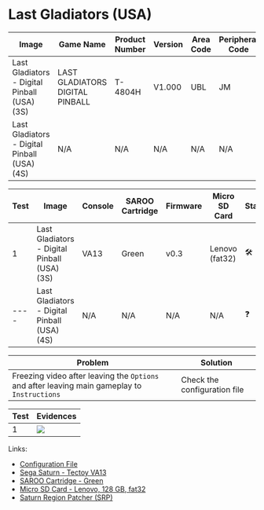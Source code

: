 # Last Gladiators (USA)

| Image                                        | Game Name                       | Product Number | Version | Area Code | Peripheral Code |
| -------------------------------------------- | ------------------------------- | -------------- | ------- | --------- | --------------- |
| Last Gladiators - Digital Pinball (USA) (3S) | LAST GLADIATORS DIGITAL PINBALL | T-4804H        | V1.000  | UBL       | JM              |
| Last Gladiators - Digital Pinball (USA) (4S) | N/A                             | N/A            | N/A     | N/A       | N/A             |

| Test | Image                                        | Console | SAROO Cartridge | Firmware | Micro SD Card  | Status                               | Time Played |
| ---- | -------------------------------------------- | ------- | --------------- | -------- | -------------- | ------------------------------------ | ----------- |
| 1    | Last Gladiators - Digital Pinball (USA) (3S) | VA13    | Green           | v0.3     | Lenovo (fat32) | :hammer_and_wrench: :checkered_flag: | 19 minutes  |
| ---- | Last Gladiators - Digital Pinball (USA) (4S) | N/A     | N/A             | N/A      | N/A            | :question:                           | N/A         |

| Problem                                                                                      | Solution                     |
| -------------------------------------------------------------------------------------------- | ---------------------------- |
| Freezing video after leaving the `Options` and after leaving main gameplay to `Instructions` | Check the configuration file |

| Test | Evidences                                                                                        |
| ---- | ------------------------------------------------------------------------------------------------ |
| 1    | [![](https://img.youtube.com/vi/80jjlTDehb8/0.jpg)](https://www.youtube.com/watch?v=80jjlTDehb8) |

Links:

- [Configuration File](https://github.com/williamdsw/saroo-configuration-list/blob/master/Regions/Retails/USA/T-4804H/README.md)
- [Sega Saturn - Tectoy VA13](../../../Info/Consoles/VA13/README.md)
- [SAROO Cartridge - Green](../../../Info/Cartridges/RetroGameParadiseStore/1.32F/README.md)
- [Micro SD Card - Lenovo, 128 GB, fat32](../../../Info/SdCards/Lenovo/128GB/fat32/README.md)
- [Saturn Region Patcher (SRP)](https://segaxtreme.net/resources/saturn-region-patcher.81/download)
